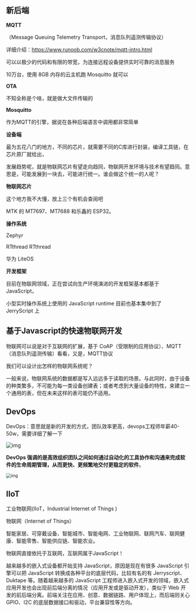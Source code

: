## 新后端

**MQTT**

（Message Queuing Telemetry Transport，消息队列遥测传输协议）

详细介绍：https://www.runoob.com/w3cnote/mqtt-intro.html

可以以极少的代码和有限的带宽，为连接远程设备提供实时可靠的消息服务

10万台，使用 8GB 内存的云主机跑 Mosquitto 就可以

**OTA**

不知全称是个啥，就是做大文件传输的

**Mosquitto** 

作为MQTT的引擎，据说在各种后端语言中调用都非常简单

**设备端**

最为五花八门的地方，不同的芯片，就需要不同的C库进行封装，编译工具链，在芯片原厂就给出，

发展趋势呢，就是物联网芯片有望走向趋同，物联网开发环境与技术有望趋同。意思是，可能发展到一块去，可能进行统一。谁会做这个统一的人呢？

**物联网芯片**

这个地方我不大懂，放上三个有机会查阅吧

 MTK 的 MT7697、MT7688 和乐鑫的 ESP32。

**操作系统**

Zephyr

RTthread RTthread

华为 LiteOS

**开发框架**

目前在物联网领域，正在尝试向生产环境演进的开发框架基本都基于 JavaScript，

小型实时操作系统上使用的 JavaScript runtime 目前也基本集中到了 JerryScript 上

## 基于Javascript的快速物联网开发

物联网可以说是对于互联网的扩展，基于 CoAP（受限制的应用协议）、MQTT（消息队列遥测传输）看看，又是，MQTT协议

我们可以设计出怎样的物联网系统呢？

一般来说，物联网系统的数据都是写入远远多于读取的场景。与此同时，由于设备的种类繁多，不可能为每一类设备创建表；或者考虑到大量设备的特性，来建立一个通用的表，但在未来这样的表可能仍不适用。

## DevOps

DevOps：意思就是新的开发的方式，团队效率更高，devops工程师年薪40-50w，需要详细了解一下

![img](https://pic1.zhimg.com/80/v2-e17fc763c5db7ec686d8f4f8ae2d5aeb_720w.jpg?source=1940ef5c)

**DevOps 强调的是高效组织团队之间如何通过自动化的工具协作和沟通来完成软件的生命周期管理，从而更快、更频繁地交付更稳定的软件**。

<img src="https://pic1.zhimg.com/80/v2-ca86e6211e0e8f5ea55b51bc8bce32b0_720w.jpg?source=1940ef5c" alt="img" style="zoom:80%;" />

## IIoT

工业物联网(IIoT，Industrial Internet of Things )

物联网（Internet of Things）

智能家居、可穿戴设备、智能城市、智能电网、工业物联网、联网汽车、联网健康、智能零售、智能供应链、智能农业。

物联网直接依托于互联网，互联网属于JavaScript！





越来越多的嵌入式设备都开始支持 JavaScript，原因是现在有很多 JavaScript 引擎可以把 JavaScript  转换成各种平台的底层代码，比较有名的有 Jerryscript、Duktape 等。随着越来越多的 JavaScript 工程师进入嵌入式开发的领域，嵌入式应用开发也会出现前后端分离的情况（应用开发或是驱动开发），类似于  Web 开发的前后端分离。前端关注在应用、创意、数据链路、用户体现上，而后端则关心 GPIO、I2C 的底层数据接口和驱动，平台兼容性等方向。
